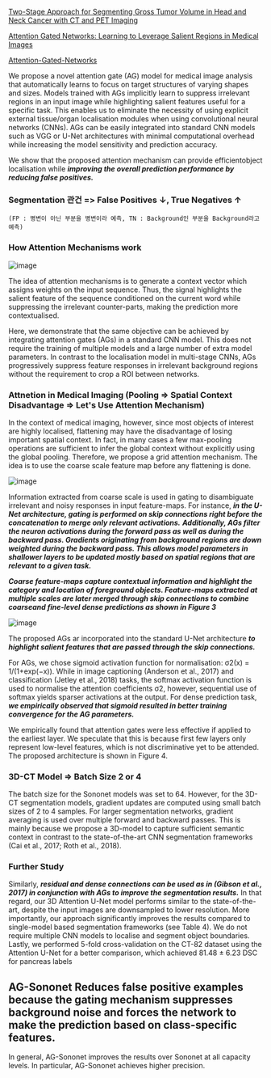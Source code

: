 [Two-Stage Approach for Segmenting Gross Tumor Volume in Head and Neck Cancer with CT and PET Imaging](https://www.programmersought.com/article/36287421048)

[Attention Gated Networks: Learning to Leverage Salient Regions in Medical Images](https://arxiv.org/pdf/1808.08114.pdf)

[Attention-Gated-Networks](https://github.com/ozan-oktay/Attention-Gated-Networks)

We propose a novel attention gate (AG) model for medical image analysis that automatically learns to focus on target structures of varying shapes and sizes.
Models trained with AGs implicitly learn to suppress irrelevant regions in an input image while highlighting salient features useful for a specific task. This enables
us to eliminate the necessity of using explicit external tissue/organ localisation modules when using convolutional neural networks (CNNs). AGs can be easily
integrated into standard CNN models such as VGG or U-Net architectures with
minimal computational overhead while increasing the model sensitivity and prediction accuracy.

We show that the proposed attention mechanism can provide efficientobject localisation while ***improving the overall prediction performance by reducing false positives.***

### Segmentation 관건 => False Positives ↓, True Negatives ↑
                         
    (FP : 병변이 아닌 부분을 병변이라 예측, TN : Background인 부분을 Background라고 예측)
    

### How Attention Mechanisms work

![image](https://user-images.githubusercontent.com/74639652/128440435-11c37b5f-a13e-45a1-8ae4-49cd2f0730a9.png)

The idea of attention mechanisms is to generate a context vector which assigns weights on the input sequence. Thus, the signal highlights the salient feature of the sequence conditioned on the current word while suppressing the irrelevant counter-parts, making the prediction more contextualised.

Here, we demonstrate that the same objective can be achieved by integrating attention gates (AGs) in a standard CNN model. This does not require the training of multiple models and a large number of extra model parameters. In contrast to the localisation model in multi-stage CNNs, AGs progressively suppress feature responses in irrelevant background regions without the requirement to crop a ROI between networks.

### Attnetion in Medical Imaging (Pooling => Spatial Context Disadvantage => Let's Use Attention Mechanism) 

In the context of medical imaging, however, since most objects of interest are highly localised, flattening may have the disadvantage of losing important spatial context. In fact, in many cases a few max-pooling operations are sufficient to infer the global context without explicitly using the global pooling. Therefore, we propose a grid attention mechanism. The idea is to use the coarse scale feature map before any flattening is done.

![image](https://user-images.githubusercontent.com/74639652/128439684-66e9775d-7dc3-436f-bb8a-5aadd52681c3.png)

Information extracted from coarse scale is used in gating to disambiguate irrelevant and noisy responses in input feature-maps. For instance, ***in the U-Net architecture, gating is performed on skip connections right before the concatenation to merge only relevant activations.***
***Additionally, AGs filter the neuron activations during the forward pass as well as during the backward pass. Gradients originating from background regions are down weighted during the backward pass. This allows model parameters in shallower layers to be updated mostly based on spatial regions that are relevant to a given task.***

***Coarse feature-maps capture contextual information and highlight the category and location of foreground objects. Feature-maps extracted at multiple scales are later merged through skip connections to combine coarseand fine-level dense predictions as shown in Figure 3***

![image](https://user-images.githubusercontent.com/74639652/128440312-318f07f3-f937-4b98-a086-dce697248af4.png)

 The proposed AGs ar incorporated into the standard U-Net architecture ***to highlight salient features that are passed through the skip connections.***
 
For AGs, we chose sigmoid activation function for normalisation: σ2(x) = 1/(1+exp(−x)). While in image captioning (Anderson et al., 2017) and classification (Jetley et al., 2018) tasks, the softmax activation function is used to normalise the attention coefficients σ2, however, sequential use of softmax yields sparser activations at the output. For dense prediction task, ***we empirically observed that sigmoid resulted in better training convergence for the AG parameters.***

We empirically found that attention gates were less effective if applied to the earliest layer. We speculate that this is because first few layers only represent low-level features, which is not discriminative yet to be attended. The proposed architecture is shown in Figure 4.

### 3D-CT Model => Batch Size 2 or 4

The batch size for the Sononet models was set to 64. However, for the 3D-CT segmentation models, gradient updates are computed using small batch sizes of 2 to 4 samples. For larger segmentation networks, gradient averaging is used over multiple forward and backward passes. This is mainly because we propose a 3D-model to capture sufficient semantic context in contrast to the state-of-the-art CNN segmentation frameworks (Cai et al., 2017; Roth et al., 2018).

### Further Study

Similarly, ***residual and dense connections can be used as in (Gibson et al., 2017) in conjunction with AGs to improve the segmentation results.*** In that regard, our 3D Attention U-Net model performs similar to the state-of-the-art, despite the input images are downsampled to lower resolution. More importantly, our approach significantly improves the results compared to single-model based segmentation frameworks (see Table 4). We do not require multiple CNN models to localise and segment object boundaries. Lastly, we performed 5-fold cross-validation on the CT-82 dataset using the Attention U-Net for a better comparison, which achieved 81.48 ± 6.23 DSC for pancreas labels

## AG-Sononet Reduces false positive examples because the gating mechanism suppresses background noise and forces the network to make the prediction based on class-specific features.

In general, AG-Sononet improves the results over Sononet at all capacity levels. In particular, AG-Sononet achieves higher precision.

